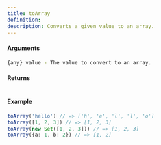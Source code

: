 ```yaml
---
title: toArray
definition: 
description: Converts a given value to an array.
---
```



#### Arguments


```bash
{any} value - The value to convert to an array.
```


#### Returns


```bash

```


#### Example


```ts
toArray('hello') // => ['h', 'e', 'l', 'l', 'o']toArray([1, 2, 3]) // => [1, 2, 3]toArray(new Set([1, 2, 3])) // => [1, 2, 3]toArray({a: 1, b: 2}) // => [1, 2]
```